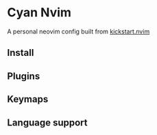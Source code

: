 # Cyan Nvim

A personal neovim config built from [kickstart.nvim](https://github.com/nvim-lua/kickstart.nvim)

## Install

## Plugins

## Keymaps

## Language support
